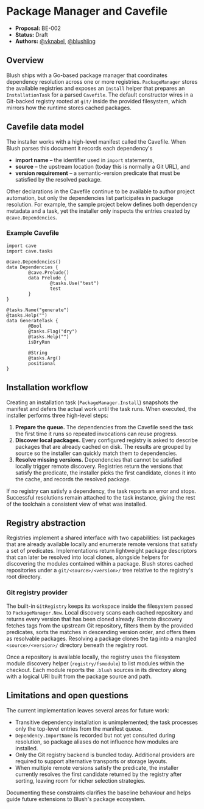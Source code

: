 # Package Manager and Cavefile

- **Proposal:** BE-002
- **Status:** Draft
- **Authors:** [@vknabel](https://github.com/vknabel), [@blushling](https://github.com/blushling)

## Overview

Blush ships with a Go-based package manager that coordinates dependency
resolution across one or more registries. `PackageManager` stores the available
registries and exposes an `Install` helper that prepares an `InstallationTask`
for a parsed `Cavefile`. The default constructor wires in a Git-backed registry
rooted at `git/` inside the provided filesystem, which mirrors how the runtime
stores cached packages.

## Cavefile data model

The installer works with a high-level manifest called the Cavefile. When Blush
parses this document it records each dependency's

- **import name** – the identifier used in `import` statements,
- **source** – the upstream location (today this is normally a Git URL), and
- **version requirement** – a semantic-version predicate that must be satisfied
  by the resolved package.

Other declarations in the Cavefile continue to be available to author project
automation, but only the dependencies list participates in package resolution.
For example, the sample project below defines both dependency metadata and a
task, yet the installer only inspects the entries created by
`@cave.Dependencies`.

### Example Cavefile

```blush
import cave
import cave.tasks

@cave.Dependencies()
data Dependencies {
        @cave.Prelude()
        data Prelude {
                @tasks.Use("test")
                test
        }
}

@tasks.Name("generate")
@tasks.Help("")
data GenerateTask {
        @Bool
        @tasks.Flag("dry")
        @tasks.Help("")
        isDryRun

        @String
        @tasks.Arg()
        positional
}
```

## Installation workflow

Creating an installation task (`PackageManager.Install`) snapshots the manifest
and defers the actual work until the task runs. When executed, the installer
performs three high-level steps:

1. **Prepare the queue.** The dependencies from the Cavefile seed the task the
   first time it runs so repeated invocations can reuse progress.
2. **Discover local packages.** Every configured registry is asked to describe
   packages that are already cached on disk. The results are grouped by source
   so the installer can quickly match them to dependencies.
3. **Resolve missing versions.** Dependencies that cannot be satisfied locally
   trigger remote discovery. Registries return the versions that satisfy the
   predicate, the installer picks the first candidate, clones it into the cache,
   and records the resolved package.

If no registry can satisfy a dependency, the task reports an error and stops.
Successful resolutions remain attached to the task instance, giving the rest of
the toolchain a consistent view of what was installed.

## Registry abstraction

Registries implement a shared interface with two capabilities: list packages
that are already available locally and enumerate remote versions that satisfy a
set of predicates. Implementations return lightweight package descriptors that
can later be resolved into local clones, alongside helpers for discovering the
modules contained within a package. Blush stores cached repositories under a
`git/<source>/<version>/` tree relative to the registry's root directory.

### Git registry provider

The built-in `GitRegistry` keeps its workspace inside the filesystem passed to
`PackageManager.New`. Local discovery scans each cached repository and returns
every version that has been cloned already. Remote discovery fetches tags from
the upstream Git repository, filters them by the provided predicates, sorts the
matches in descending version order, and offers them as resolvable packages.
Resolving a package clones the tag into a mangled `<source>/<version>/`
directory beneath the registry root.

Once a repository is available locally, the registry uses the filesystem module
discovery helper (`registry/fsmodule`) to list modules within the checkout. Each
module reports the `.blush` sources in its directory along with a logical URI
built from the package source and path.

## Limitations and open questions

The current implementation leaves several areas for future work:

- Transitive dependency installation is unimplemented; the task processes only
  the top-level entries from the manifest queue.
- `Dependency.ImportName` is recorded but not yet consulted during resolution,
  so package aliases do not influence how modules are installed.
- Only the Git registry backend is bundled today. Additional providers are
  required to support alternative transports or storage layouts.
- When multiple remote versions satisfy the predicate, the installer currently
  resolves the first candidate returned by the registry after sorting, leaving
  room for richer selection strategies.

Documenting these constraints clarifies the baseline behaviour and helps guide
future extensions to Blush's package ecosystem.
